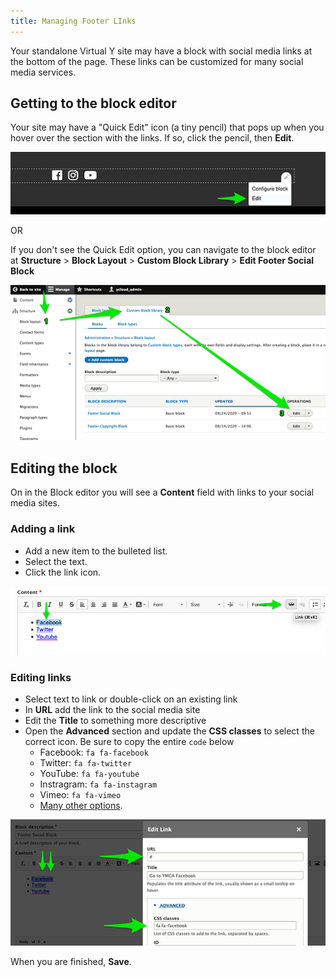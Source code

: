 ```yaml
---
title: Managing Footer LInks
---
```


Your standalone Virtual Y site may have a block with social media links at the bottom of the page. These links can be customized for many social media services.

## Getting to the block editor

Your site may have a "Quick Edit" icon (a tiny pencil) that pops up when you hover over the section with the links. If so, click the pencil, then **Edit**.

![A screenshot of the Quick Edit menu](./footer-links-quick-edit.png) 

OR

If you don't see the Quick Edit option, you can navigate to the block editor at **Structure** > **Block Layout** > **Custom Block Library** > **Edit Footer Social Block**

![A screenshot of the menu sequeuence to edit Footer links](./footer-links-menus.png) 

## Editing the block

On in the Block editor you will see a **Content** field with links to your social media sites. 

### Adding a link

- Add a new item to the bulleted list.
- Select the text.
- Click the link icon.

![A screenshot of the Footer links content editor](./footer-links-editor.png) 

### Editing links

- Select text to link or double-click on an existing link
- In **URL** add the link to the social media site
- Edit the **Title** to something more descriptive
- Open the **Advanced** section and update the **CSS classes** to select the correct icon. Be sure to copy the entire `code` below 
  - Facebook: `fa fa-facebook`
  - Twitter: `fa fa-twitter`
  - YouTube: `fa fa-youtube`
  - Instragram: `fa fa-instagram`
  - Vimeo: `fa fa-vimeo`
  - [Many other options](https://fortawesome.com/sets/font-awesome-5-brands).

![A screenshot of the "Edit Link" dialog](./footer-links-edit.png)

When you are finished, **Save**.